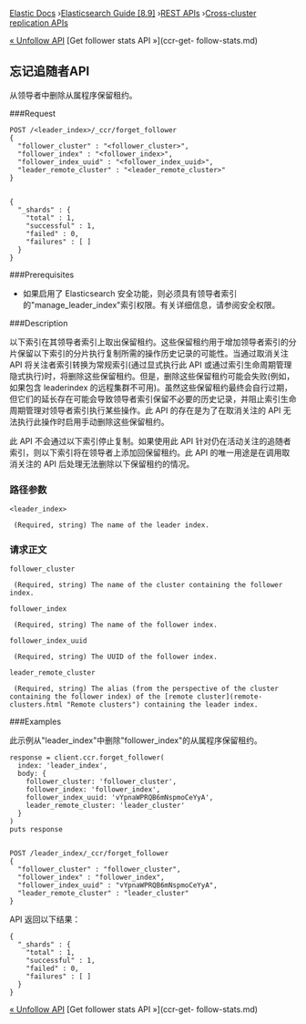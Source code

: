 

[Elastic Docs](/guide/) ›[Elasticsearch Guide [8.9]](index.md) ›[REST
APIs](rest-apis.md) ›[Cross-cluster replication APIs](ccr-apis.md)

[« Unfollow API](ccr-post-unfollow.md) [Get follower stats API »](ccr-get-
follow-stats.md)

## 忘记追随者API

从领导者中删除从属程序保留租约。

###Request

    
    
    POST /<leader_index>/_ccr/forget_follower
    {
      "follower_cluster" : "<follower_cluster>",
      "follower_index" : "<follower_index>",
      "follower_index_uuid" : "<follower_index_uuid>",
      "leader_remote_cluster" : "<leader_remote_cluster>"
    }
    
    
    {
      "_shards" : {
        "total" : 1,
        "successful" : 1,
        "failed" : 0,
        "failures" : [ ]
      }
    }

###Prerequisites

* 如果启用了 Elasticsearch 安全功能，则必须具有领导者索引的"manage_leader_index"索引权限。有关详细信息，请参阅安全权限。

###Description

以下索引在其领导者索引上取出保留租约。这些保留租约用于增加领导者索引的分片保留以下索引的分片执行复制所需的操作历史记录的可能性。当通过取消关注 API 将关注者索引转换为常规索引(通过显式执行此 API 或通过索引生命周期管理隐式执行)时，将删除这些保留租约。但是，删除这些保留租约可能会失败(例如，如果包含 leaderindex 的远程集群不可用)。虽然这些保留租约最终会自行过期，但它们的延长存在可能会导致领导者索引保留不必要的历史记录，并阻止索引生命周期管理对领导者索引执行某些操作。此 API 的存在是为了在取消关注的 API 无法执行此操作时启用手动删除这些保留租约。

此 API 不会通过以下索引停止复制。如果使用此 API 针对仍在活动关注的追随者索引，则以下索引将在领导者上添加回保留租约。此 API 的唯一用途是在调用取消关注的 API 后处理无法删除以下保留租约的情况。

### 路径参数

`<leader_index>`

     (Required, string) The name of the leader index. 

### 请求正文

`follower_cluster`

     (Required, string) The name of the cluster containing the follower index. 
`follower_index`

     (Required, string) The name of the follower index. 
`follower_index_uuid`

     (Required, string) The UUID of the follower index. 
`leader_remote_cluster`

     (Required, string) The alias (from the perspective of the cluster containing the follower index) of the [remote cluster](remote-clusters.html "Remote clusters") containing the leader index. 

###Examples

此示例从"leader_index"中删除"follower_index"的从属程序保留租约。

    
    
    response = client.ccr.forget_follower(
      index: 'leader_index',
      body: {
        follower_cluster: 'follower_cluster',
        follower_index: 'follower_index',
        follower_index_uuid: 'vYpnaWPRQB6mNspmoCeYyA',
        leader_remote_cluster: 'leader_cluster'
      }
    )
    puts response
    
    
    POST /leader_index/_ccr/forget_follower
    {
      "follower_cluster" : "follower_cluster",
      "follower_index" : "follower_index",
      "follower_index_uuid" : "vYpnaWPRQB6mNspmoCeYyA",
      "leader_remote_cluster" : "leader_cluster"
    }

API 返回以下结果：

    
    
    {
      "_shards" : {
        "total" : 1,
        "successful" : 1,
        "failed" : 0,
        "failures" : [ ]
      }
    }

[« Unfollow API](ccr-post-unfollow.md) [Get follower stats API »](ccr-get-
follow-stats.md)
